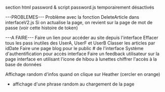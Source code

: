 <!-- Possible d'ajouter un <br/> quand l'utilisateur clique sur entrée ? YEP -->
<!-- !! -->
section html password & script password.js temporairement désactivés
<!-- !! -->

---PROBLEMES---
Problème avec la fonction DeleteArticle dans interfaceV2.js
Si on actualise la page, on revient sur la page de mot de passe (voir cette histoire de token)

---A FAIRE---
Faire un lien pour accéder au site depuis l'interface
Effacer tous les pass inutiles des UserA, UserF et UserB
Classer les articles par idDate
Faire une page blog pour le public # de l'interface
Système d'authentification pour accès interface
Faire un feedback utilisateur sur la page interface en utilisant l'icone de hibou à lunettes
chiffrer l'accès à la base de données

Affichage random d'infos quand on clique sur Heather (cercler en orange)
+ affichage d'une phrase random au chargement de la page